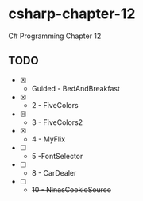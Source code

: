 # csharp-chapter-12
C# Programming Chapter 12

## TODO
- [X] - Guided - BedAndBreakfast
- [X] - 2 - FiveColors
- [X] - 3 - FiveColors2
- [X] - 4 - MyFlix
- [ ] - 5 -FontSelector
- [ ] - 8 - CarDealer
- [ ] - ~~10 - NinasCookieSource~~